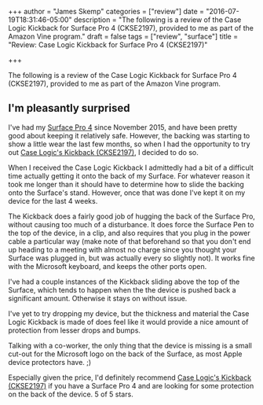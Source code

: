 +++
author = "James Skemp"
categories = ["review"]
date = "2016-07-19T18:31:46-05:00"
description = "The following is a review of the Case Logic Kickback for Surface Pro 4 (CKSE2197), provided to me as part of the Amazon Vine program."
draft = false
tags = ["review", "surface"]
title = "Review: Case Logic Kickback for Surface Pro 4 (CKSE2197)"

+++

The following is a review of the Case Logic Kickback for Surface Pro 4 (CKSE2197), provided to me as part of the Amazon Vine program.

## I'm pleasantly surprised

I've had my [Surface Pro 4][surface pro 4] since November 2015, and have been pretty good about keeping it relatively safe. However, the backing was starting to show a little wear the last few months, so when I had the opportunity to try out [Case Logic's Kickback (CKSE2197)][product], I decided to do so.

When I received the Case Logic Kickback I admittedly had a bit of a difficult time actually getting it onto the back of my Surface. For whatever reason it took me longer than it should have to determine how to slide the backing onto the Surface's stand. However, once that was done I've kept it on my device for the last 4 weeks.

The Kickback does a fairly good job of hugging the back of the Surface Pro, without causing too much of a disturbance. It does force the Surface Pen to the top of the device, in a clip, and also requires that you plug in the power cable a particular way (make note of that beforehand so that you don't end up heading to a meeting with almost no charge since you thought your Surface was plugged in, but was actually every so slightly not). It works fine with the Microsoft keyboard, and keeps the other ports open.

I've had a couple instances of the Kickback sliding above the top of the Surface, which tends to happen when the the device is pushed back a significant amount. Otherwise it stays on without issue.

I've yet to try dropping my device, but the thickness and material the Case Logic Kickback is made of does feel like it would provide a nice amount of protection from lesser drops and bumps.

Talking with a co-worker, the only thing that the device is missing is a small cut-out for the Microsoft logo on the back of the Surface, as most Apple device protectors have. ;)

Especially given the price, I'd definitely recommend [Case Logic's Kickback (CKSE2197)][product] if you have a Surface Pro 4 and are looking for some protection on the back of the device. 5 of 5 stars.

[product]: http://amzn.to/29WYQ61
[surface pro 4]: http://amzn.to/1WzBRfc
